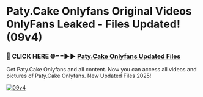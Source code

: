 # Paty.Cake Onlyfans Original Videos 0nlyFans Leaked - Files Updated! (09v4)

<h3>🔴 CLICK HERE 🌐==►► <a href="https://tinyurl.com/2m67pmp6" rel="nofollow">Paty.Cake Onlyfans Updated Files</a></h3>

Get Paty.Cake Onlyfans and all content. Now you can access all videos and pictures of Paty.Cake Onlyfans. New Updated Files 2025!

[![09v4](https://i.imgur.com/H4QAA4z.gif)](https://tinyurl.com/2m67pmp6)